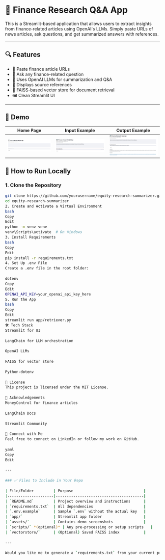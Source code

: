 # 📰 Finance Research Q&A App

This is a Streamlit-based application that allows users to extract insights from finance-related articles using OpenAI's LLMs. Simply paste URLs of news articles, ask questions, and get summarized answers with references.

---

## 🔍 Features

- 📎 Paste finance article URLs
- 🤖 Ask any finance-related question
- 🧠 Uses OpenAI LLMs for summarization and Q&A
- 🧾 Displays source references
- 💾 FAISS-based vector store for document retrieval
- 🖼️ Clean Streamlit UI

---

## 📸 Demo

| Home Page | Input Example | Output Example |
|-----------|----------------|----------------|
| ![home](assets/streamlit_homepage.jpg) | ![input](assets/user_input_example.jpg) | ![output](assets/llm_answer_output.jpg) |


## 🚀 How to Run Locally

### 1. Clone the Repository
```bash
git clone https://github.com/yourusername/equity-research-summarizer.git
cd equity-research-summarizer
2. Create and Activate a Virtual Environment
bash
Copy
Edit
python -m venv venv
venv\Scripts\activate  # On Windows
3. Install Requirements
bash
Copy
Edit
pip install -r requirements.txt
4. Set Up .env File
Create a .env file in the root folder:

dotenv
Copy
Edit
OPENAI_API_KEY=your_openai_api_key_here
5. Run the App
bash
Copy
Edit
streamlit run app/retriever.py
🛠️ Tech Stack
Streamlit for UI

LangChain for LLM orchestration

OpenAI LLMs

FAISS for vector store

Python-dotenv

📄 License
This project is licensed under the MIT License.

🙌 Acknowledgements
MoneyControl for finance articles

LangChain Docs

Streamlit Community

🤝 Connect with Me
Feel free to connect on LinkedIn or follow my work on GitHub.

yaml
Copy
Edit

---

### ✅ Files to Include in Your Repo

| File/Folder         | Purpose                                |
|---------------------|----------------------------------------|
| `README.md`         | Project overview and instructions      |
| `requirements.txt`  | All dependencies                       |
| `.env.example`      | Sample `.env` without the actual key   |
| `app/`              | Streamlit app folder                   |
| `assets/`           | Contains demo screenshots              |
| `scripts/` *(optional)* | Any pre-processing or setup scripts   |
| `vectorstore/`      | (Optional) Saved FAISS index           |

---

Would you like me to generate a `requirements.txt` from your current project too?
